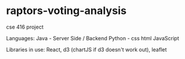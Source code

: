 # raptors-voting-analysis

cse 416 project


Languages:
Java - Server Side / Backend
Python -
css
html
JavaScript

Libraries in use:
React, d3 (chartJS if d3 doesn't work out), leaflet
